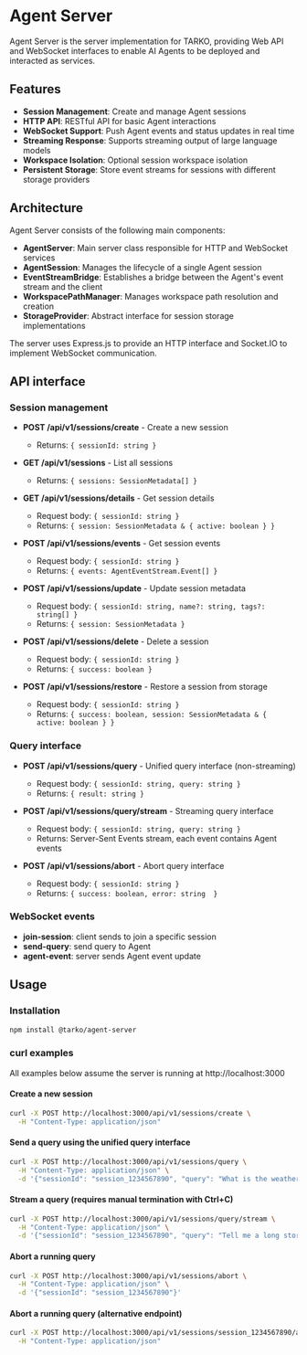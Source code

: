 # Agent Server

Agent Server is the server implementation for TARKO, providing Web API and WebSocket interfaces to enable AI Agents to be deployed and interacted as services.

## Features

- **Session Management**: Create and manage Agent sessions
- **HTTP API**: RESTful API for basic Agent interactions
- **WebSocket Support**: Push Agent events and status updates in real time
- **Streaming Response**: Supports streaming output of large language models
- **Workspace Isolation**: Optional session workspace isolation
- **Persistent Storage**: Store event streams for sessions with different storage providers


## Architecture

Agent Server consists of the following main components:

- **AgentServer**: Main server class responsible for HTTP and WebSocket services
- **AgentSession**: Manages the lifecycle of a single Agent session
- **EventStreamBridge**: Establishes a bridge between the Agent's event stream and the client
- **WorkspacePathManager**: Manages workspace path resolution and creation
- **StorageProvider**: Abstract interface for session storage implementations

The server uses Express.js to provide an HTTP interface and Socket.IO to implement WebSocket communication.


## API interface

### Session management

- **POST /api/v1/sessions/create** - Create a new session
  - Returns: `{ sessionId: string }`

- **GET /api/v1/sessions** - List all sessions
  - Returns: `{ sessions: SessionMetadata[] }`

- **GET /api/v1/sessions/details** - Get session details
  - Request body: `{ sessionId: string }`
  - Returns: `{ session: SessionMetadata & { active: boolean } }`

- **POST /api/v1/sessions/events** - Get session events
  - Request body: `{ sessionId: string }`
  - Returns: `{ events: AgentEventStream.Event[] }`

- **POST /api/v1/sessions/update** - Update session metadata
  - Request body: `{ sessionId: string, name?: string, tags?: string[] }`
  - Returns: `{ session: SessionMetadata }`

- **POST /api/v1/sessions/delete** - Delete a session
  - Request body: `{ sessionId: string }`
  - Returns: `{ success: boolean }`

- **POST /api/v1/sessions/restore** - Restore a session from storage
  - Request body: `{ sessionId: string }`
  - Returns: `{ success: boolean, session: SessionMetadata & { active: boolean } }`

### Query interface

- **POST /api/v1/sessions/query** - Unified query interface (non-streaming)
  - Request body: `{ sessionId: string, query: string }`
  - Returns: `{ result: string }`

- **POST /api/v1/sessions/query/stream** - Streaming query interface
  - Request body: `{ sessionId: string, query: string }`
  - Returns: Server-Sent Events stream, each event contains Agent events

- **POST /api/v1/sessions/abort** - Abort query interface
  - Request body: `{ sessionId: string }`
  - Returns: `{ success: boolean, error: string  }`

### WebSocket events

- **join-session**: client sends to join a specific session
- **send-query**: send query to Agent
- **agent-event**: server sends Agent event update

## Usage

### Installation

```bash
npm install @tarko/agent-server
```

### curl examples

All examples below assume the server is running at http://localhost:3000

#### Create a new session
```bash
curl -X POST http://localhost:3000/api/v1/sessions/create \
  -H "Content-Type: application/json"
```

#### Send a query using the unified query interface
```bash
curl -X POST http://localhost:3000/api/v1/sessions/query \
  -H "Content-Type: application/json" \
  -d '{"sessionId": "session_1234567890", "query": "What is the weather today?"}'
```

#### Stream a query (requires manual termination with Ctrl+C)
```bash
curl -X POST http://localhost:3000/api/v1/sessions/query/stream \
  -H "Content-Type: application/json" \
  -d '{"sessionId": "session_1234567890", "query": "Tell me a long story"}'
```

#### Abort a running query
```bash
curl -X POST http://localhost:3000/api/v1/sessions/abort \
  -H "Content-Type: application/json" \
  -d '{"sessionId": "session_1234567890"}'
```

#### Abort a running query (alternative endpoint)
```bash
curl -X POST http://localhost:3000/api/v1/sessions/session_1234567890/abort \
  -H "Content-Type: application/json"
```
